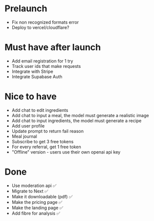 # Prelaunch
- Fix non recognized formats error
- Deploy to vercel/cloudflare?

# Must have after launch
- Add email registration for 1 try
- Track user ids that make requests
- Integrate with Stripe
- Integrate Supabase Auth 

# Nice to have
- Add chat to edit ingredients
- Add chat to input a meal, the model must generate a realistic image
- Add chat to input ingredients, the model must generate a recipe
- Add user profile
- Update prompt to return fail reason
- Meal journal
- Subscribe to get 3 free tokens
- For every referral, get 1 free token
- "Offline" version - users use their own openai api key

# Done
- Use moderation api ✅
- Migrate to Next ✅
- Make it downloadable (pdf) ✅
- Make the pricing page ✅
- Make the landing page ✅
- Add fibre for analysis ✅
